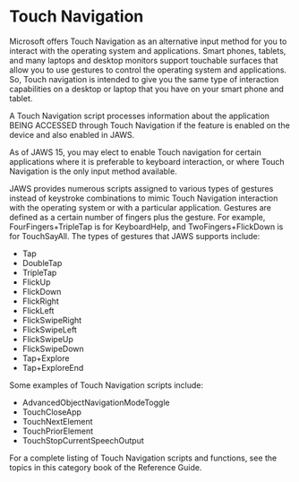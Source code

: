 # Touch Navigation

Microsoft offers Touch Navigation as an alternative input method for you
to interact with the operating system and applications. Smart phones,
tablets, and many laptops and desktop monitors support touchable
surfaces that allow you to use gestures to control the operating system
and applications. So, Touch navigation is intended to give you the same
type of interaction capabilities on a desktop or laptop that you have on
your smart phone and tablet.

A Touch Navigation script processes information about the application
BEING ACCESSED through Touch Navigation if the feature is enabled on the
device and also enabled in JAWS.

As of JAWS 15, you may elect to enable Touch navigation for certain
applications where it is preferable to keyboard interaction, or where
Touch Navigation is the only input method available.

JAWS provides numerous scripts assigned to various types of gestures
instead of keystroke combinations to mimic Touch Navigation interaction
with the operating system or with a particular application. Gestures are
defined as a certain number of fingers plus the gesture. For example,
FourFingers+TripleTap is for KeyboardHelp, and TwoFingers+FlickDown is
for TouchSayAll. The types of gestures that JAWS supports include:

- Tap
- DoubleTap
- TripleTap
- FlickUp
- FlickDown
- FlickRight
- FlickLeft
- FlickSwipeRight
- FlickSwipeLeft
- FlickSwipeUp
- FlickSwipeDown
- Tap+Explore
- Tap+ExploreEnd

Some examples of Touch Navigation scripts include:

- AdvancedObjectNavigationModeToggle
- TouchCloseApp
- TouchNextElement
- TouchPriorElement
- TouchStopCurrentSpeechOutput

For a complete listing of Touch Navigation scripts and functions, see
the topics in this category book of the Reference Guide.
